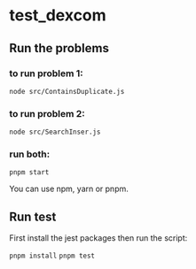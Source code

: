 # test_dexcom





## Run the problems


### to run problem 1:

<code>node src/ContainsDuplicate.js</code>


### to run problem 2:

<code>node src/SearchInser.js</code>


### run both:

<code>pnpm start</code>

You can use npm, yarn or pnpm.


## Run test

First install the jest packages then run the script:

<code>pnpm install</code>
<code>pnpm test</code>
